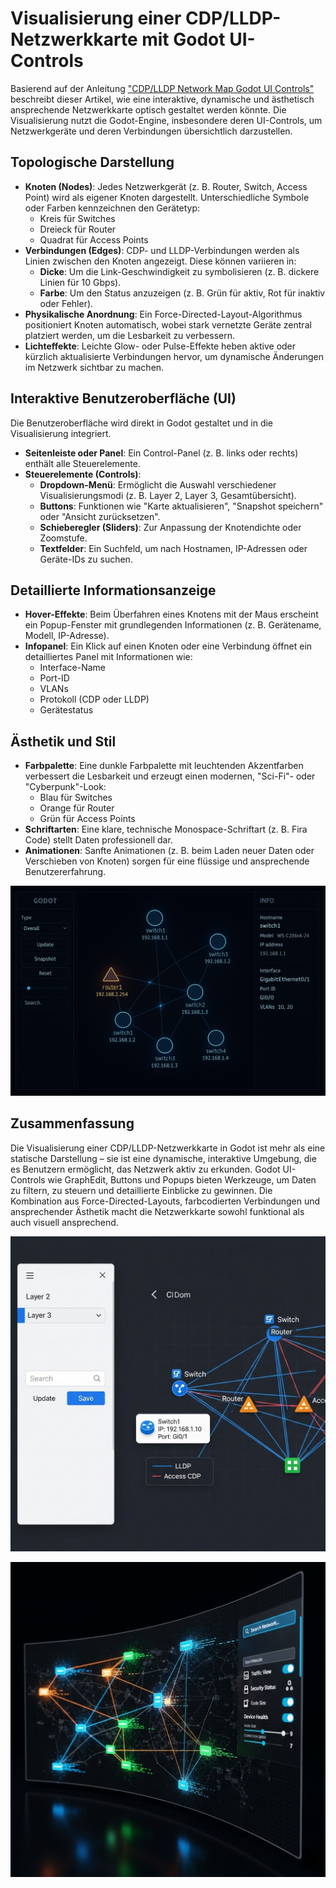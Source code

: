 # Visualisierung einer CDP/LLDP-Netzwerkkarte mit Godot UI-Controls

Basierend auf der Anleitung ["CDP/LLDP Network Map Godot UI Controls"](https://github.com/bh2005/Learning/blob/main/01_Grundlagen_und_Uebungen/37_Network_visu/10_cdp-lldp-network-map-godot-ui-controls.md) beschreibt dieser Artikel, wie eine interaktive, dynamische und ästhetisch ansprechende Netzwerkkarte optisch gestaltet werden könnte. Die Visualisierung nutzt die Godot-Engine, insbesondere deren UI-Controls, um Netzwerkgeräte und deren Verbindungen übersichtlich darzustellen.

## Topologische Darstellung

- **Knoten (Nodes)**: Jedes Netzwerkgerät (z. B. Router, Switch, Access Point) wird als eigener Knoten dargestellt. Unterschiedliche Symbole oder Farben kennzeichnen den Gerätetyp:
  - Kreis für Switches
  - Dreieck für Router
  - Quadrat für Access Points
- **Verbindungen (Edges)**: CDP- und LLDP-Verbindungen werden als Linien zwischen den Knoten angezeigt. Diese können variieren in:
  - **Dicke**: Um die Link-Geschwindigkeit zu symbolisieren (z. B. dickere Linien für 10 Gbps).
  - **Farbe**: Um den Status anzuzeigen (z. B. Grün für aktiv, Rot für inaktiv oder Fehler).
- **Physikalische Anordnung**: Ein Force-Directed-Layout-Algorithmus positioniert Knoten automatisch, wobei stark vernetzte Geräte zentral platziert werden, um die Lesbarkeit zu verbessern.
- **Lichteffekte**: Leichte Glow- oder Pulse-Effekte heben aktive oder kürzlich aktualisierte Verbindungen hervor, um dynamische Änderungen im Netzwerk sichtbar zu machen.

## Interaktive Benutzeroberfläche (UI)

Die Benutzeroberfläche wird direkt in Godot gestaltet und in die Visualisierung integriert.

- **Seitenleiste oder Panel**: Ein Control-Panel (z. B. links oder rechts) enthält alle Steuerelemente.
- **Steuerelemente (Controls)**:
  - **Dropdown-Menü**: Ermöglicht die Auswahl verschiedener Visualisierungsmodi (z. B. Layer 2, Layer 3, Gesamtübersicht).
  - **Buttons**: Funktionen wie "Karte aktualisieren", "Snapshot speichern" oder "Ansicht zurücksetzen".
  - **Schieberegler (Sliders)**: Zur Anpassung der Knotendichte oder Zoomstufe.
  - **Textfelder**: Ein Suchfeld, um nach Hostnamen, IP-Adressen oder Geräte-IDs zu suchen.

## Detaillierte Informationsanzeige

- **Hover-Effekte**: Beim Überfahren eines Knotens mit der Maus erscheint ein Popup-Fenster mit grundlegenden Informationen (z. B. Gerätename, Modell, IP-Adresse).
- **Infopanel**: Ein Klick auf einen Knoten oder eine Verbindung öffnet ein detailliertes Panel mit Informationen wie:
  - Interface-Name
  - Port-ID
  - VLANs
  - Protokoll (CDP oder LLDP)
  - Gerätestatus

## Ästhetik und Stil

- **Farbpalette**: Eine dunkle Farbpalette mit leuchtenden Akzentfarben verbessert die Lesbarkeit und erzeugt einen modernen, "Sci-Fi"- oder "Cyberpunk"-Look:
  - Blau für Switches
  - Orange für Router
  - Grün für Access Points
- **Schriftarten**: Eine klare, technische Monospace-Schriftart (z. B. Fira Code) stellt Daten professionell dar.
- **Animationen**: Sanfte Animationen (z. B. beim Laden neuer Daten oder Verschieben von Knoten) sorgen für eine flüssige und ansprechende Benutzererfahrung.

![Beispiel Netzwerkkarte](network_map3.jpg "Interaktive CDP/LLDP-Netzwerkkarte in Godot")

## Zusammenfassung

Die Visualisierung einer CDP/LLDP-Netzwerkkarte in Godot ist mehr als eine statische Darstellung – sie ist eine dynamische, interaktive Umgebung, die es Benutzern ermöglicht, das Netzwerk aktiv zu erkunden. Godot UI-Controls wie GraphEdit, Buttons und Popups bieten Werkzeuge, um Daten zu filtern, zu steuern und detaillierte Einblicke zu gewinnen. Die Kombination aus Force-Directed-Layouts, farbcodierten Verbindungen und ansprechender Ästhetik macht die Netzwerkkarte sowohl funktional als auch visuell ansprechend.

![Beispiel Netzwerkkarte2](network_map2.png "Interaktive CDP/LLDP-Netzwerkkarte in Godot")

![Beispiel Netzwerkkarte3](network_map.png "Interaktive CDP/LLDP-Netzwerkkarte in Godot")